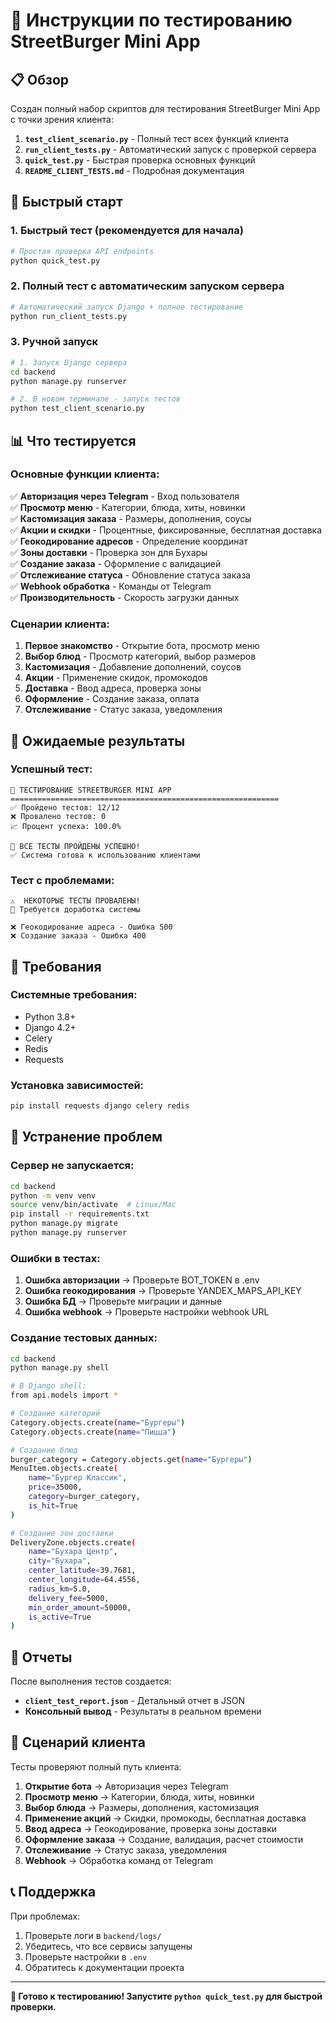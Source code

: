 # 🧪 Инструкции по тестированию StreetBurger Mini App

## 📋 Обзор

Создан полный набор скриптов для тестирования StreetBurger Mini App с точки зрения клиента:

1. **`test_client_scenario.py`** - Полный тест всех функций клиента
2. **`run_client_tests.py`** - Автоматический запуск с проверкой сервера
3. **`quick_test.py`** - Быстрая проверка основных функций
4. **`README_CLIENT_TESTS.md`** - Подробная документация

## 🚀 Быстрый старт

### 1. Быстрый тест (рекомендуется для начала)

```bash
# Простая проверка API endpoints
python quick_test.py
```

### 2. Полный тест с автоматическим запуском сервера

```bash
# Автоматический запуск Django + полное тестирование
python run_client_tests.py
```

### 3. Ручной запуск

```bash
# 1. Запуск Django сервера
cd backend
python manage.py runserver

# 2. В новом терминале - запуск тестов
python test_client_scenario.py
```

## 📊 Что тестируется

### Основные функции клиента:

✅ **Авторизация через Telegram** - Вход пользователя  
✅ **Просмотр меню** - Категории, блюда, хиты, новинки  
✅ **Кастомизация заказа** - Размеры, дополнения, соусы  
✅ **Акции и скидки** - Процентные, фиксированные, бесплатная доставка  
✅ **Геокодирование адресов** - Определение координат  
✅ **Зоны доставки** - Проверка зон для Бухары  
✅ **Создание заказа** - Оформление с валидацией  
✅ **Отслеживание статуса** - Обновление статуса заказа  
✅ **Webhook обработка** - Команды от Telegram  
✅ **Производительность** - Скорость загрузки данных  

### Сценарии клиента:

1. **Первое знакомство** - Открытие бота, просмотр меню
2. **Выбор блюд** - Просмотр категорий, выбор размеров
3. **Кастомизация** - Добавление дополнений, соусов
4. **Акции** - Применение скидок, промокодов
5. **Доставка** - Ввод адреса, проверка зоны
6. **Оформление** - Создание заказа, оплата
7. **Отслеживание** - Статус заказа, уведомления

## 🎯 Ожидаемые результаты

### Успешный тест:

```
🎯 ТЕСТИРОВАНИЕ STREETBURGER MINI APP
============================================================
✅ Пройдено тестов: 12/12
❌ Провалено тестов: 0
📈 Процент успеха: 100.0%

🎉 ВСЕ ТЕСТЫ ПРОЙДЕНЫ УСПЕШНО!
✅ Система готова к использованию клиентами
```

### Тест с проблемами:

```
⚠️  НЕКОТОРЫЕ ТЕСТЫ ПРОВАЛЕНЫ!
🔧 Требуется доработка системы

❌ Геокодирование адреса - Ошибка 500
❌ Создание заказа - Ошибка 400
```

## 🔧 Требования

### Системные требования:

- Python 3.8+
- Django 4.2+
- Celery
- Redis
- Requests

### Установка зависимостей:

```bash
pip install requests django celery redis
```

## 🐛 Устранение проблем

### Сервер не запускается:

```bash
cd backend
python -m venv venv
source venv/bin/activate  # Linux/Mac
pip install -r requirements.txt
python manage.py migrate
python manage.py runserver
```

### Ошибки в тестах:

1. **Ошибка авторизации** → Проверьте BOT_TOKEN в .env
2. **Ошибка геокодирования** → Проверьте YANDEX_MAPS_API_KEY  
3. **Ошибка БД** → Проверьте миграции и данные
4. **Ошибка webhook** → Проверьте настройки webhook URL

### Создание тестовых данных:

```bash
cd backend
python manage.py shell

# В Django shell:
from api.models import *

# Создание категорий
Category.objects.create(name="Бургеры")
Category.objects.create(name="Пицца")

# Создание блюд
burger_category = Category.objects.get(name="Бургеры")
MenuItem.objects.create(
    name="Бургер Классик",
    price=35000,
    category=burger_category,
    is_hit=True
)

# Создание зон доставки
DeliveryZone.objects.create(
    name="Бухара Центр",
    city="Бухара",
    center_latitude=39.7681,
    center_longitude=64.4556,
    radius_km=5.0,
    delivery_fee=5000,
    min_order_amount=50000,
    is_active=True
)
```

## 📄 Отчеты

После выполнения тестов создается:

- **`client_test_report.json`** - Детальный отчет в JSON
- **Консольный вывод** - Результаты в реальном времени

## 🎯 Сценарий клиента

Тесты проверяют полный путь клиента:

1. **Открытие бота** → Авторизация через Telegram
2. **Просмотр меню** → Категории, блюда, хиты, новинки  
3. **Выбор блюда** → Размеры, дополнения, кастомизация
4. **Применение акций** → Скидки, промокоды, бесплатная доставка
5. **Ввод адреса** → Геокодирование, проверка зоны доставки
6. **Оформление заказа** → Создание, валидация, расчет стоимости
7. **Отслеживание** → Статус заказа, уведомления
8. **Webhook** → Обработка команд от Telegram

## 📞 Поддержка

При проблемах:

1. Проверьте логи в `backend/logs/`
2. Убедитесь, что все сервисы запущены
3. Проверьте настройки в `.env`
4. Обратитесь к документации проекта

---

**🎉 Готово к тестированию! Запустите `python quick_test.py` для быстрой проверки.** 